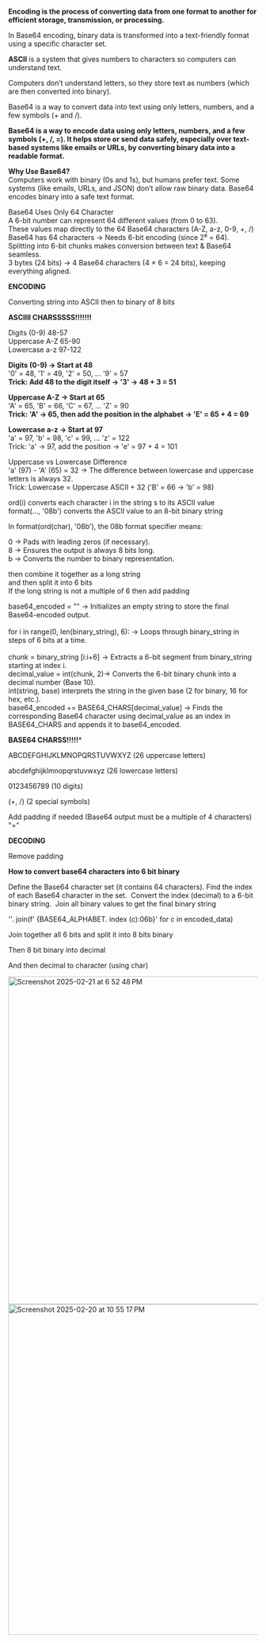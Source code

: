 
**Encoding is the process of converting data from one format to another for efficient storage, transmission, or processing.**  

In Base64 encoding, binary data is transformed into a text-friendly format using a specific character set.

**ASCII** is a system that gives numbers to characters so computers can understand text.

Computers don’t understand letters, so they store text as numbers (which are then converted into binary).

Base64 is a way to convert data into text using only letters, numbers, and a few symbols (+ and /).


**Base64 is a way to encode data using only letters, numbers, and a few symbols (+, /, =). It helps store or send data safely, especially over text-based systems like emails or URLs, by converting binary data into a readable format.**

**Why Use Base64?** <br>
Computers work with binary (0s and 1s), but humans prefer text. Some systems (like emails, URLs, and JSON) don’t allow raw binary data. Base64 encodes binary into a safe text format. <br>

Base64 Uses Only 64 Character<br>
A  6-bit number can represent 64 different values (from 0 to 63).<br>
These values map directly to the 64 Base64 characters (A-Z, a-z, 0-9, +, /)<br>
Base64 has 64 characters → Needs 6-bit encoding (since 2⁶ = 64).<br>
Splitting into 6-bit chunks makes conversion between text & Base64 seamless. <br>
3 bytes (24 bits) → 4 Base64 characters (4 × 6 = 24 bits), keeping everything aligned.<br>


**ENCODING**


Converting string into ASCII then to binary of 8 bits <br> 


**ASCIIII CHARSSSSS!!!!!!!**  <br>


Digits (0-9)	48-57<br>
Uppercase A-Z	65-90<br>
Lowercase a-z	97-122<br>




**Digits (0-9) → Start at 48**<br>
'0' = 48, '1' = 49, '2' = 50, … '9' = 57<br>
**Trick: Add 48 to the digit itself → '3' → 48 + 3 = 51**<br>


**Uppercase A-Z → Start at 65**<br>
'A' = 65, 'B' = 66, 'C' = 67, … 'Z' = 90<br>
**Trick: 'A' → 65, then add the position in the alphabet → 'E' = 65 + 4 = 69**<br>


**Lowercase a-z → Start at 97**<br>
'a' = 97, 'b' = 98, 'c' = 99, … 'z' = 122<br>
Trick: 'a' → 97, add the position → 'e' = 97 + 4 = 101<br>


Uppercase vs Lowercase Difference<br>
'a' (97) - 'A' (65) = 32 → The difference between lowercase and uppercase letters is always 32.<br>
Trick: Lowercase = Uppercase ASCII + 32 ('B' = 66 → 'b' = 98)<br>



ord(i) converts each character i in the string s to its ASCII value <br>
format(..., '08b') converts the ASCII value to an 8-bit binary string <br>

In format(ord(char), '08b'), the 08b format specifier means:<br>

0 → Pads with leading zeros (if necessary).<br>
8 → Ensures the output is always 8 bits long.<br>
b → Converts the number to binary representation.<br>


then combine it together as a long string <br>
and then split it into 6 bits <br>
If the long string is not a multiple of 6 then add padding<br>

 base64_encoded = "" → Initializes an empty string to store the final Base64-encoded output.<br>  
 for i in range(0, len(binary_string), 6): → Loops through binary_string in steps of 6 bits at a time.<br>  
 chunk = binary_string [i:i+6] → Extracts a 6-bit segment from binary_string starting at index i. <br> 
 decimal_value = int(chunk, 2)→ Converts the 6-bit binary chunk into a decimal number (Base 10). <br>
 int(string, base) interprets the string in the given base (2 for binary, 16 for hex, etc.).<br>
base64_encoded += BASE64_CHARS[decimal_value] → Finds the corresponding Base64 character using decimal_value as an index in BASE64_CHARS and appends it to base64_encoded. <br>

**BASE64 CHARSS!!!!!***<br>


ABCDEFGHIJKLMNOPQRSTUVWXYZ  (26 uppercase letters)<br>

abcdefghijklmnopqrstuvwxyz  (26 lowercase letters)<br>

0123456789                  (10 digits)<br>

(+, /)                      (2 special symbols)<br>


Add padding if needed (Base64 output must be a multiple of 4 characters) "=" <br>


**DECODING** 

Remove padding 

**How to convert base64 characters into 6 bit binary**

Define the Base64 character set (it contains 64 characters).
 Find the index of each Base64 character in the set.
 Convert the index (decimal) to a 6-bit binary string.
 Join all binary values to get the final binary string

 ''. join(f' {BASE64_ALPHABET. index (c):06b}' for c in encoded_data)

 Join together all 6 bits and split it into 8 bits binary 
 
Then 8 bit binary into decimal

And then decimal to character (using char)





<img width="660" alt="Screenshot 2025-02-21 at 6 52 48 PM" src="https://github.com/user-attachments/assets/86f9fbd1-cf2f-4037-9cb2-69a518b22459" />




 
<img width="666" alt="Screenshot 2025-02-20 at 10 55 17 PM" src="https://github.com/user-attachments/assets/2670c03f-11b8-414a-bfdb-8b142df44971" />



 




